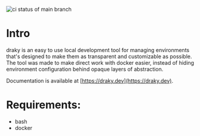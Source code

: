 ![ci status of main branch](https://github.com/draky-dev/draky/actions/workflows/main.yml/badge.svg?branch=main)

# Intro

draky is an easy to use local development tool for managing environments that's designed to make
them as transparent and customizable as possible. The tool was made to make direct work with docker
easier, instead of hiding environment configuration behind opaque layers of abstraction.

Documentation is available at [https://draky.dev](https://draky.dev).

# Requirements:
- bash
- docker